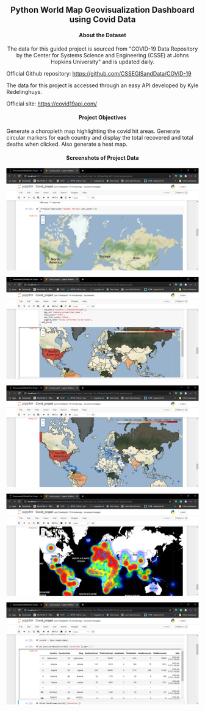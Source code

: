 <h2 align="center">Python World Map Geovisualization Dashboard using Covid Data</h2>
<h4 align="center">About the Dataset</h4>
<p align="center"> 
The data for this guided project is sourced from "COVID-19 Data Repository by the Center for Systems Science and Engineering (CSSE) at Johns Hopkins University" and is updated daily.

Official Github repository: https://github.com/CSSEGISandData/COVID-19

The data for this project is accessed through an easy API developed by Kyle Redelinghuys.

Official site: https://covid19api.com/
</p>
<h4 align="center">Project Objectives</h4>
<p aling="center">
    Generate a choropleth map highlighting the covid hit areas. Generate circular markers for each country and display the total recovered and total deaths when clicked. Also generate a heat map.
</p>
<h4 align="center">Screenshots of Project Data</h4>
<p align="center"><img src="/pictures/pic (1).png"/></p> 
<p align="center"><img src="/pictures/pic (2).png"/></p> 
<p align="center"><img src="/pictures/pic (3).png"/></p>
<p align="center"><img src="/pictures/pic (4).png"/></p> 
<p align="center"><img src="/pictures/pic (5).png"/></p> 